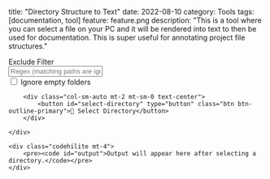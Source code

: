 title: "Directory Structure to Text"
date: 2022-08-10
category: Tools
tags: [documentation, tool]
feature: feature.png
description: "This is a tool where you can select a file on your PC and it will be rendered into text to then be used for documentation. This is super useful for annotating project file structures."

<div id="tool">
    <div class="row">
        <div class="col">
            <div class="input-group">
                <div class="input-group-prepend">
                    <span class="input-group-text" id="filter-label">Exclude Filter</span>
                </div>
                <input id="exclude-filter" type="text" class="form-control" placeholder="Regex (matching paths are ignored)" aria-describedby="filter-label">
            </div>
            <div class="form-check mt-2">
                <input type="checkbox" class="form-check-input" id="ignore-empty-folders">
                <label class="form-check-label" for="ignore-empty-folders">Ignore empty folders</label>
            </div>
        </div>

        <div class="col-sm-auto mt-2 mt-sm-0 text-center">
            <button id="select-directory" type="button" class="btn btn-outline-primary">📁 Select Directory</button>
        </div>
        
    </div>

    <div class="codehilite mt-4">
        <pre><code id="output">Output will appear here after selecting a directory.</code></pre>
    </div>
</div>

<div id="unsupported-alert" class="alert alert-danger" style="display: none" role="alert">
  Sorry, your browser is not supported as this uses <a href="https://web.dev/file-system-access/">the File System Access API</a>
</div>


<script>
    const selectDirectoryElementId = "select-directory";
    const outputElementId = "output";
    const excludeFilterElementId = "exclude-filter";
    const ignoreEmptyFoldersElementId = "ignore-empty-folders";

    const getFilesAndDirNodeForHandle = async (dirHandle, currentPath = '') => {
        const nodesPath = currentPath + '/' + dirHandle.name;
        console.log(`[Search] ${nodesPath}`);

        const node = {
            name: dirHandle.name,
            kind: dirHandle.kind,
            handle: dirHandle,
            children: [],
            path: nodesPath
        };

        if (node.kind === "directory") {
            for await (const [_, handle] of dirHandle) {
                node.children.push(await getFilesAndDirNodeForHandle(handle, nodesPath));
            }
        }

        return node;
    };

    const filterNode = (node, excludeFilterRegex = null, ignoreEmptyFolders = false) => {
        const filteredChildren = [];
        for (const child of node.children) {
            const filteredChild = filterNode(child, excludeFilterRegex, ignoreEmptyFolders);
            if (filteredChild !== null) {
                filteredChildren.push(filteredChild);
            }
        }
        node.children = filteredChildren; // Warning, mutable

        if (ignoreEmptyFolders && node.kind === "directory" && node.children.length === 0) {
            console.log(`[Filter] Removed ${node.path} as it is empty`);
            return null;
        }

        if (excludeFilterRegex !== null && excludeFilterRegex.test(node.path)) {
            console.log(`[Filter] Removed ${node.path} as it matched the regex`);
            return null;
        }

        return node;
    }

    const getStructureDisplay = (node, indentationText = "") => {
        let structureDisplay = "";

        // Render the node
        structureDisplay += `📁 ${node.name}\n`;

        // Render the children
        for (const [index, child] of node.children.entries()) {
            const isLastChild = index === node.children.length - 1;
            const directoryPipe = isLastChild ? "┗ " : "┣ ";

            if (child.kind === "directory") {
                const newIndentationText =
                    indentationText + (isLastChild ? "  " : "┃ ");
                const childDisplay = getStructureDisplay(child, newIndentationText);
                structureDisplay += `${indentationText}${directoryPipe}${childDisplay}`;
            }
            if (child.kind === "file") {
                structureDisplay += `${indentationText}${directoryPipe}📜 ${child.name}\n`;
            }
        }

        return structureDisplay;
    };

    const onSelectDirectory = async () => {
        const dirHandle = await window.showDirectoryPicker();
        console.log(`[Search] Starting search`);
        const node = await getFilesAndDirNodeForHandle(dirHandle, '');
        console.log(`[Search] Search ended`);
        console.log(`[Search] Search results`, node);

        console.log(`[Filter] Starting filter`);
        const excludeFilterElement = document.getElementById(excludeFilterElementId);
        const excludeFilter = excludeFilterElement.value === '' ? null : new RegExp(excludeFilterElement.value, "m");
        const ignoreEmptyFolders = document.getElementById(ignoreEmptyFoldersElementId).checked;
        const filteredNode = filterNode(node, excludeFilter, ignoreEmptyFolders);
        console.log(`[Filter] Filter ended`);
        console.log(`[Filter] Filter results`, filteredNode);

        console.log(`[Display] Starting display`);
        const display = getStructureDisplay(filteredNode);
        const outputElement = document.getElementById(outputElementId);
        outputElement.innerText = display;
        console.log(`[Display] Ended display`);
    };

    // When the page first loads, hook everything up
    document.addEventListener("DOMContentLoaded", () => {
        const doesBrowserSupportSpecialFeatures = typeof window.showDirectoryPicker !== undefined;
        if (doesBrowserSupportSpecialFeatures) {
            const selectDirectoryElement = document.getElementById(
                selectDirectoryElementId
            );
            selectDirectoryElement.addEventListener("click", onSelectDirectory);
        } else {
            document.getElementById("tool").style.display = "none";
            document.getElementById("unsupported-alert").style.display = "block";
        }

        const preMessage = "Output will appear here after selecting a directory."
            + "\n"
            + "\nAn exclude filter can be added to ignore files or folders."
            + "\n  - Folder paths look like: /folder selected/nested"
            + "\n  - File paths look like: /folder selected/folder1/folder2/file.png"
            + "\nYou can use a regex to ignore certain directory names or file types."
            + "\nLook in the console to see the folders/files found to see their paths."
            + "\n"
            + "\nDetails about your files are kept on your machine.";
        const outputElement = document.getElementById(outputElementId);
        outputElement.innerText = preMessage;
    });
</script>